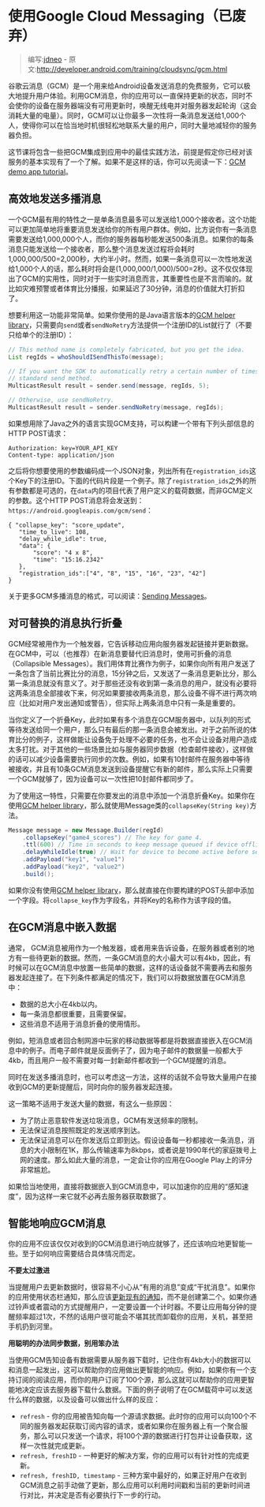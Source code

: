 # 使用Google Cloud Messaging（已废弃）

> 编写:[jdneo](https://github.com/jdneo) - 原文:<http://developer.android.com/training/cloudsync/gcm.html>

谷歌云消息（GCM）是一个用来给Android设备发送消息的免费服务，它可以极大地提升用户体验。利用GCM消息，你的应用可以一直保持更新的状态，同时不会使你的设备在服务器端没有可用更新时，唤醒无线电并对服务器发起轮询（这会消耗大量的电量）。同时，GCM可以让你最多一次性将一条消息发送给1,000个人，使得你可以在恰当地时机很轻松地联系大量的用户，同时大量地减轻你的服务器负担。

这节课将包含一些把GCM集成到应用中的最佳实践方法，前提是假定你已经对该服务的基本实现有了一个了解。如果不是这样的话，你可以先阅读一下：[GCM demo app tutorial](http://developer.android.com/google/gcm/demo.html)。

## 高效地发送多播消息

一个GCM最有用的特性之一是单条消息最多可以发送给1,000个接收者。这个功能可以更加简单地将重要消息发送给你的所有用户群体。例如，比方说你有一条消息需要发送给1,000,000个人，而你的服务器每秒能发送500条消息。如果你的每条消息只能发送给一个接收者，那么整个消息发送过程将会耗时1,000,000/500=2,000秒，大约半小时。然而，如果一条消息可以一次性地发送给1,000个人的话，那么耗时将会是(1,000,000/1,000)/500=2秒。这不仅仅体现出了GCM的实用性，同时对于一些实时消息而言，其重要性也是不言而喻的。就比如灾难预警或者体育比分播报，如果延迟了30分钟，消息的价值就大打折扣了。

想要利用这一功能非常简单。如果你使用的是Java语言版本的[GCM helper library](http://developer.android.com/google/gcm/gs.html#libs)，只需要向`send`或者`sendNoRetry`方法提供一个注册ID的List就行了（不要只给单个的注册ID）：

```java
// This method name is completely fabricated, but you get the idea.
List regIds = whoShouldISendThisTo(message);

// If you want the SDK to automatically retry a certain number of times, use the
// standard send method.
MulticastResult result = sender.send(message, regIds, 5);

// Otherwise, use sendNoRetry.
MulticastResult result = sender.sendNoRetry(message, regIds);
```

如果想用除了Java之外的语言实现GCM支持，可以构建一个带有下列头部信息的HTTP POST请求：

```
Authorization: key=YOUR_API_KEY
Content-type: application/json
```

之后将你想要使用的参数编码成一个JSON对象，列出所有在`registration_ids`这个Key下的注册ID。下面的代码片段是一个例子。除了`registration_ids`之外的所有参数都是可选的，在`data`内的项目代表了用户定义的载荷数据，而非GCM定义的参数。这个HTTP POST消息将会发送到：`https://android.googleapis.com/gcm/send`：

```
{ "collapse_key": "score_update",
   "time_to_live": 108,
   "delay_while_idle": true,
   "data": {
       "score": "4 x 8",
       "time": "15:16.2342"
   },
   "registration_ids":["4", "8", "15", "16", "23", "42"]
}
```
关于更多GCM多播消息的格式，可以阅读：[Sending Messages](http://developer.android.com/google/gcm/gcm.html#send-msg)。

## 对可替换的消息执行折叠

GCM经常被用作为一个触发器，它告诉移动应用向服务器发起链接并更新数据。在GCM中，可以（也推荐）在新消息要替代旧消息时，使用可折叠的消息（Collapsible Messages）。我们用体育比赛作为例子，如果你向所有用户发送了一条包含了当前比赛比分的消息，15分钟之后，又发送了一条消息更新比分，那么第一条消息就没有意义了。对于那些还没有收到第一条消息的用户，就没有必要将这两条消息全部接收下来，何况如果要接收两条消息，那么设备不得不进行两次响应（比如对用户发出通知或警告），但实际上两条消息中只有一条是重要的。

当你定义了一个折叠Key，此时如果有多个消息在GCM服务器中，以队列的形式等待发送给同一个用户，那么只有最后的那一条消息会被发出。对于之前所说的体育比分的例子，这样做能让设备免于处理不必要的任务，也不会让设备对用户造成太多打扰。对于其他的一些场景比如与服务器同步数据（检查邮件接收），这样做的话可以减少设备需要执行同步的次数。例如，如果有10封邮件在服务器中等待被接收，并且有10条GCM消息发送到设备提醒它有新的邮件，那么实际上只需要一个GCM就够了，因为设备可以一次性把10封邮件都同步了。

为了使用这一特性，只需要在你要发出的消息中添加一个消息折叠Key。如果你在使用[GCM helper library](http://developer.android.com/google/gcm/gs.html#libs)，那么就使用Message类的`collapseKey(String key)`方法。

```java
Message message = new Message.Builder(regId)
    .collapseKey("game4_scores") // The key for game 4.
    .ttl(600) // Time in seconds to keep message queued if device offline.
    .delayWhileIdle(true) // Wait for device to become active before sending.
    .addPayload("key1", "value1")
    .addPayload("key2", "value2")
    .build();
```

如果你没有使用[GCM helper library](http://developer.android.com/google/gcm/gs.html#libs)，那么就直接在你要构建的POST头部中添加一个字段。将`collapse_key`作为字段名，并将Key的名称作为该字段的值。

## 在GCM消息中嵌入数据


通常， GCM消息被用作为一个触发器，或者用来告诉设备，在服务器或者别的地方有一些待更新的数据。然而，一条GCM消息的大小最大可以有4kb，因此，有时候可以在GCM消息中放置一些简单的数据，这样的话设备就不需要再去和服务器发起连接了。在下列条件都满足的情况下，我们可以将数据放置在GCM消息中：

* 数据的总大小在4kb以内。
* 每一条消息都很重要，且需要保留。
* 这些消息不适用于消息折叠的使用情形。

例如，短消息或者回合制网游中玩家的移动数据等都是将数据直接嵌入在GCM消息中的例子。而电子邮件就是反面例子了，因为电子邮件的数据量一般都大于4kb，而且用户一般不需要对每一封新邮件都收到一个GCM提醒的消息。

同时在发送多播消息时，也可以考虑这一方法，这样的话就不会导致大量用户在接收到GCM的更新提醒后，同时向你的服务器发起连接。

这一策略不适用于发送大量的数据，有这么一些原因：

* 为了防止恶意软件发送垃圾消息，GCM有发送频率的限制。
* 无法保证消息按照既定的发送顺序到达。
* 无法保证消息可以在你发送后立即到达。假设设备每一秒都接收一条消息，消息的大小限制在1K，那么传输速率为8kbps，或者说是1990年代的家庭拨号上网的速度。那么如此大量的消息，一定会让你的应用在Google Play上的评分非常尴尬。

如果恰当地使用，直接将数据嵌入到GCM消息中，可以加速你的应用的“感知速度”，因为这样一来它就不必再去服务器获取数据了。

## 智能地响应GCM消息

你的应用不应该仅仅对收到的GCM消息进行响应就够了，还应该响应地更智能一些。至于如何响应需要结合具体情况而定。

**不要太过激进**

当提醒用户去更新数据时，很容易不小心从“有用的消息”变成“干扰消息”。如果你的应用使用状态栏通知，那么应该[更新现有的通知](http://developer.android.com/guide/topics/ui/notifiers/notifications.html#Updating)，而不是创建第二个。如果你通过铃声或者震动的方式提醒用户，一定要设置一个计时器。不要让应用每分钟的提醒频率超过1次，不然的话用户很可能会不堪其扰而卸载你的应用，关机，甚至把手机扔到河里。

**用聪明的办法同步数据，别用笨办法**

当使用GCM告知设备有数据需要从服务器下载时，记住你有4kb大小的数据可以和消息一起发出，这可以帮助你的应用做出更智能的响应。例如，如果你有一个支持订阅的阅读应用，而你的用户订阅了100个源，那么这就可以帮助你的应用更智能地决定应该去服务器下载什么数据。下面的例子说明了在GCM载荷中可以发送什么样的数据，以及设备可以做出什么样的反应：

* `refresh` - 你的应用被告知向每一个源请求数据。此时你的应用可以向100个不同的服务器发起获取订阅内容的请求，或者如果你在服务器上有一个聚合服务，那么可以只发送一个请求，将100个源的数据进行打包并让设备获取，这样一次性就完成更新。
* `refresh, freshID` - 一种更好的解决方案，你的应用可以有针对性的完成更新。
* `refresh, freshID, timestamp` - 三种方案中最好的，如果正好用户在收到GCM消息之前手动做了更新，那么应用可以利用时间戳和当前的更新时间进行对比，并决定是否有必要执行下一步的行动。
